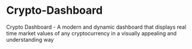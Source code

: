 # Crypto-Dashboard
Crypto Dashboard - A modern and dynamic dashboard that displays real time market values of any cryptocurrency in a visually appealing and understanding way

